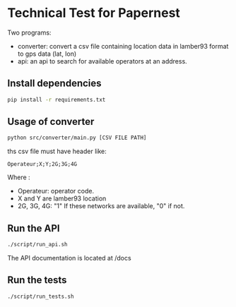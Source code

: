 # Technical Test for Papernest

Two programs:
- converter: convert a csv file containing location data in lamber93 format to gps data (lat, lon) 
- api: an api to search for available operators at an address.

## Install dependencies
```bash
pip install -r requirements.txt
```

## Usage of converter
```bash
python src/converter/main.py [CSV FILE PATH]
```
ths csv file must have header like:
```csv
Operateur;X;Y;2G;3G;4G
```
Where :
- Operateur: operator code.
- X and Y are lamber93 location
- 2G, 3G, 4G: "1" If these networks are available, "0" if not.

## Run the API
```bash
./script/run_api.sh
```
The API documentation is located at /docs

## Run the tests
```bash
./script/run_tests.sh
```
